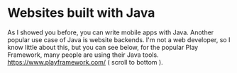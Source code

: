 # Websites built with Java
As I showed you before, you can write mobile apps with Java. Another popular use case of Java is website backends. I'm not a web developer, so I know little about this, but you can see below, for the popular Play Framework, many people are using their Java tools.
https://www.playframework.com/ ( scroll to bottom ).

